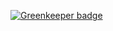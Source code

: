 

[![Greenkeeper badge](https://badges.greenkeeper.io/Unleash/unleash-demo-app-node.svg)](https://greenkeeper.io/)
